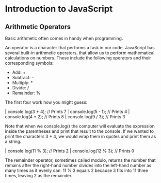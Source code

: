 # Introduction to JavaScript

## Arithmetic Operators
Basic arithmetic often comes in handy when programming.

An operator is a character that performs a task in our code. JavaScript has several built-in arithmetic operators, that allow us to perform mathematical calculations on numbers. These include the following operators and their corresponding symbols:

- Add: +
- Subtract: -
- Multiply: *
- Divide: /
- Remainder: %

The first four work how you might guess:

| console.log(3 + 4); // Prints 7
| console.log(5 - 1); // Prints 4
| console.log(4 * 2); // Prints 8
| console.log(9 / 3); // Prints 3

Note that when we console.log() the computer will evaluate the expression inside the parentheses and print that result to the console. If we wanted to print the characters 3 + 4, we would wrap them in quotes and print them as a string.

| console.log(11 % 3); // Prints 2
| console.log(12 % 3); // Prints 0

The remainder operator, sometimes called modulo, returns the number that remains after the right-hand number divides into the left-hand number as many times as it evenly can: 11 % 3 equals 2 because 3 fits into 11 three times, leaving 2 as the remainder.